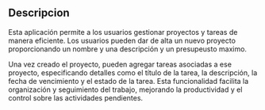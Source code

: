 ## Descripcion
Esta aplicación permite a los usuarios gestionar proyectos y tareas de manera eficiente. Los usuarios pueden dar de alta un nuevo proyecto proporcionando un nombre y una descripción y un presupeusto maximo. 

Una vez creado el proyecto, pueden agregar tareas asociadas a ese proyecto, especificando detalles como el título de la tarea, la descripción, la fecha de vencimiento y el estado de la tarea. Esta funcionalidad facilita la organización y seguimiento del trabajo, mejorando la productividad y el control sobre las actividades pendientes.